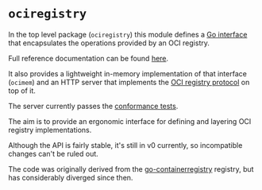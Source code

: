 # `ociregistry`

In the top level package (`ociregistry`) this module defines a [Go interface](./interface.go) that encapsulates the operations provided by an OCI
registry.

Full reference documentation can be found [here](https://pkg.go.dev/cuelabs.dev/go/oci/ociregistry).

It also provides a lightweight in-memory implementation of that interface (`ocimem`)
and an HTTP server that implements the [OCI registry protocol](https://github.com/opencontainers/distribution-spec/blob/main/spec.md) on top of it.

The server currently passes the [conformance tests](https://pkg.go.dev/github.com/opencontainers/distribution-spec/conformance).

The aim is to provide an ergonomic interface for defining and layering
OCI registry implementations.

Although the API is fairly stable, it's still in v0 currently, so incompatible changes can't be ruled out.

The code was originally derived from the [go-containerregistry](https://pkg.go.dev/github.com/google/go-containerregistry/pkg/registry) registry, but has considerably diverged since then.
